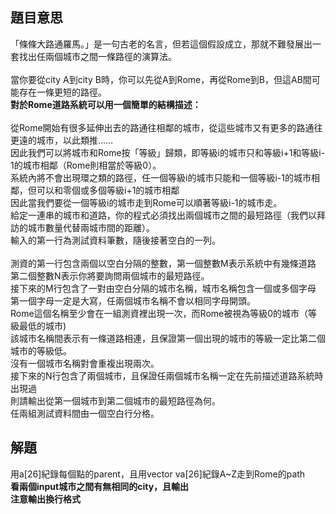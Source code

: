 ## 題目意思<br>

「條條大路通羅馬。」是一句古老的名言，但若這個假設成立，那就不難發展出一套找出任兩個城市之間一條路徑的演算法。<br><br>當你要從city A到city B時，你可以先從A到Rome，再從Rome到B，但這AB間可能存在一條更短的路徑。 <br>**對於Rome道路系統可以用一個簡單的結構描述：**<br><br>從Rome開始有很多延伸出去的路通往相鄰的城市，從這些城市又有更多的路通往更遠的城市，以此類推……
<br>因此我們可以將城市和Rome按「等級」歸類，即等級i的城市只和等級i+1和等級i-1的城市相鄰（Rome則相當於等級0）。<br>系統內將不會出現環之類的路徑，任一個等級i的城市只能和一個等級i-1的城市相鄰，但可以和零個或多個等級i+1的城市相鄰
<br>因此當我們要從一個等級i的城市走到Rome可以順著等級i-1的城市走。<br>給定一連串的城市和道路，你的程式必須找出兩個城市之間的最短路徑（我們以拜訪的城市數量代替兩城市間的距離）。<br>輸入的第一行為測試資料筆數，隨後接著空白的一列。 <br><br>測資的第一行包含兩個以空白分隔的整數，第一個整數M表示系統中有幾條道路
<br>第二個整數N表示你將要詢問兩個城市的最短路徑。<br>接下來的M行包含了一對由空白分隔的城市名稱，城市名稱包含一個或多個字母
<br>第一個字母一定是大寫，任兩個城市名稱不會以相同字母開頭。<br>Rome這個名稱至少會在一組測資裡出現一次，而Rome被視為等級0的城市（等級最低的城市)
<br>該城市名稱間表示有一條道路相連，且保證第一個出現的城市的等級一定比第二個城市的等級低。
<br>沒有一個城市名稱對會重複出現兩次。 <br>接下來的N行包含了兩個城市，且保證任兩個城市名稱一定在先前描述道路系統時出現過
<br>則請輸出從第一個城市到第二個城市的最短路徑為何。<br>任兩組測試資料間由一個空白行分格。 	
## 解題<br>
用a[26]紀錄每個點的parent，且用vector<int> va[26]紀錄A~Z走到Rome的path<br>**看兩個input城市之間有無相同的city，且輸出**<br>**注意輸出換行格式**
